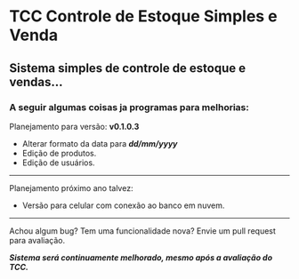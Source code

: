 # TCC Controle de Estoque Simples e Venda
## Sistema simples de controle de estoque e vendas...

### A seguir algumas coisas ja programas para melhorias:

Planejamento para versão: **v0.1.0.3**
* Alterar formato da data para ***dd/mm/yyyy***
* Edição de produtos.
* Edição de usuários.

---
Planejamento próximo ano talvez:
* Versão para celular com conexão ao banco em nuvem.

---
Achou algum bug?
Tem uma funcionalidade nova?
Envie um pull request para avaliação.

***Sistema será continuamente melhorado, mesmo após a avaliação do TCC.***
